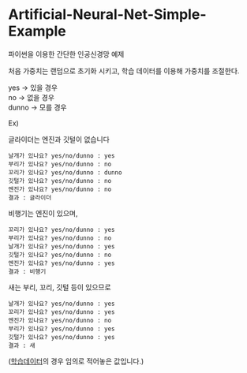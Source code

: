 # Artificial-Neural-Net-Simple-Example
파이썬을 이용한 간단한 인공신경망 예제  
    
처음 가중치는 랜덤으로 초기화 시키고, 학습 데이터를 이용해 가중치를 조절한다.  

yes -> 있을 경우  
no -> 없을 경우  
dunno -> 모를 경우  

Ex)  

글라이더는 엔진과 깃털이 없습니다  

    날개가 있나요? yes/no/dunno : yes
    부리가 있나요? yes/no/dunno : no
    꼬리가 있나요? yes/no/dunno : dunno
    깃털가 있나요? yes/no/dunno : no
    엔진가 있나요? yes/no/dunno : no
    결과 : 글라이더

비행기는 엔진이 있으며,  

    꼬리가 있나요? yes/no/dunno : yes
    부리가 있나요? yes/no/dunno : no
    날개가 있나요? yes/no/dunno : yes
    깃털가 있나요? yes/no/dunno : no
    엔진가 있나요? yes/no/dunno : yes
    결과 : 비행기
    
새는 부리, 꼬리, 깃털 등이 있으므로  

    날개가 있나요? yes/no/dunno : yes
    꼬리가 있나요? yes/no/dunno : yes
    엔진가 있나요? yes/no/dunno : no
    부리가 있나요? yes/no/dunno : yes
    깃털가 있나요? yes/no/dunno : yes
    결과 : 새

([학습데이터](https://github.com/Kcrong/Artificial-Neural-Net-Simple-Example/blob/master/train_data.txt)의 경우 임의로 적어놓은 값입니다.)
